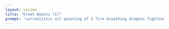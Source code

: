 ```yaml
---
layout: vision
title: "Great Beasts (C)"
prompt: "surrealistic oil painting of 2 fire breathing dragons fighting in outer space"
---
```


